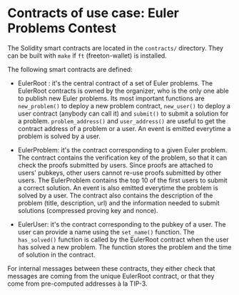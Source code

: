 # Contracts of use case: Euler Problems Contest

The Solidity smart contracts are located in the `contracts/`
directory. They can be built with `make` if `ft` (freeton-wallet) is
installed.

The following smart contracts are defined:

* EulerRoot : it's the central contract of a set of Euler
  problems. The EulerRoot contracts is owned by the organizer, who is
  the only one able to publish new Euler problems.  Its most important
  functions are `new_problem()` to deploy a new problem contract,
  `new_user()` to deploy a user contract (anybody can call it) and
  `submit()` to submit a solution for a problem. `problem_address()`
  and `user_address()` are useful to get the contract address of a
  problem or a user. An event is emitted everytime a problem is solved
  by a user.

* EulerProblem: it's the contract corresponding to a given Euler
  problem. The contract contains the verification key of the problem,
  so that it can check the proofs submitted by users. Since proofs are
  attached to users' pubkeys, other users cannot re-use proofs
  submitted by other users. The EulerProblem contains the top 10 of
  the first users to submit a correct solution. An event is also
  emitted everytime the problem is solved by a user. The contract also
  contains the description of the problem (title, description, url)
  and the information needed to submit solutions (compressed proving
  key and nonce).

* EulerUser: it's the contract corresponding to the pubkey of a
  user. The user can provide a name using the `set_name()` function.
  The `has_solved()` function is called by the EulerRoot contract when
  the user has solved a new problem. The function stores the problem
  and the time of solution in the contract.

For internal messages between these contracts, they either check that
messages are coming from the unique EulerRoot contract, or that they
come from pre-computed addresses à la TIP-3.
